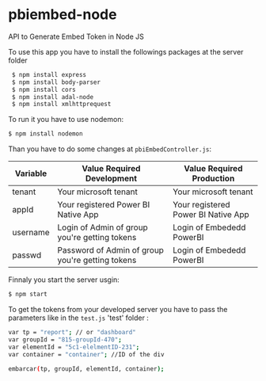 # pbiembed-node
API to Generate Embed Token in Node JS

To use this app you have to install the followings packages at the server folder
```sh
 $ npm install express
 $ npm install body-parser
 $ npm install cors
 $ npm install adal-node
 $ npm install xmlhttprequest
 ```
 
 To run it you have to use nodemon:
 
```sh
$ npm install nodemon
```
 
 Than you have to do some changes at ```pbiEmbedController.js```:
 
 | Variable | Value Required Development | Value Required Production |
 | ------ | ------ | ------ |
 | tenant | Your microsoft tenant | Your microsoft tenant |
 | appId | Your registered Power BI Native App | Your registered Power BI Native App |
 | username | Login of Admin of group you're getting tokens | Login of Embededd PowerBI |
 | passwd | Password of Admin of group you're getting tokens | Login of Embededd PowerBI |
 
 Finnaly you start the server usgin:
 ```sh
$ npm start
```
 
 To get the tokens from your developed server you have to pass the parameters like in the ```test.js``` 'test' folder :
 ```sh
 var tp = "report"; // or "dashboard"
 var groupId = "815-groupId-470";
 var elementId = "5c1-elelmentID-231";
 var container = "container"; //ID of the div
 
 embarcar(tp, groupId, elementId, container);
 ```
 
